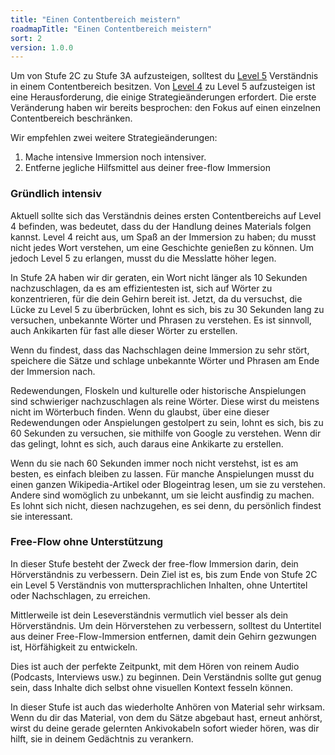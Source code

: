 ```yaml
---
title: "Einen Contentbereich meistern"
roadmapTitle: "Einen Contentbereich meistern"
sort: 2
version: 1.0.0
---
```


Um von Stufe 2C zu Stufe 3A aufzusteigen, solltest du [Level 5][level-5] Verständnis in einem Contentbereich besitzen. Von [Level 4][level-4] zu Level 5 aufzusteigen ist eine Herausforderung, die einige Strategieänderungen erfordert. Die erste Veränderung haben wir bereits besprochen: den Fokus auf einen einzelnen Contentbereich beschränken.

Wir empfehlen zwei weitere Strategieänderungen:
1. Mache intensive Immersion noch intensiver.
1. Entferne jegliche Hilfsmittel aus deiner free-flow Immersion

### Gründlich intensiv
Aktuell sollte sich das Verständnis deines ersten Contentbereichs auf Level 4 befinden, was bedeutet, dass du der Handlung deines Materials folgen kannst. Level 4 reicht aus, um Spaß an der Immersion zu haben; du musst nicht jedes Wort verstehen, um eine Geschichte genießen zu können. Um jedoch Level 5 zu erlangen, musst du die Messlatte höher legen.

In Stufe 2A haben wir dir geraten, ein Wort nicht länger als 10 Sekunden nachzuschlagen, da es am effizientesten ist, sich auf Wörter zu konzentrieren, für die dein Gehirn bereit ist. Jetzt, da du versuchst, die Lücke zu Level 5 zu überbrücken, lohnt es sich, bis zu 30 Sekunden lang zu versuchen, unbekannte Wörter und Phrasen zu verstehen. Es ist sinnvoll, auch Ankikarten für fast alle dieser Wörter zu erstellen.

Wenn du findest, dass das Nachschlagen deine Immersion zu sehr stört, speichere die Sätze und schlage unbekannte Wörter und Phrasen am Ende der Immersion nach.

Redewendungen, Floskeln und kulturelle oder historische Anspielungen sind schwieriger nachzuschlagen als reine Wörter. Diese wirst du meistens nicht im Wörterbuch finden. Wenn du glaubst, über eine dieser Redewendungen oder Anspielungen gestolpert zu sein, lohnt es sich, bis zu 60 Sekunden zu versuchen, sie mithilfe von Google zu verstehen. Wenn dir das gelingt, lohnt es sich, auch daraus eine Ankikarte zu erstellen.

Wenn du sie nach 60 Sekunden immer noch nicht verstehst, ist es am besten, es einfach bleiben zu lassen. Für manche Anspielungen musst du einen ganzen Wikipedia-Artikel oder Blogeintrag lesen, um sie zu verstehen. Andere sind womöglich zu unbekannt, um sie leicht ausfindig zu machen. Es lohnt sich nicht, diesen nachzugehen, es sei denn, du persönlich findest sie interessant.

### Free-Flow ohne Unterstützung
In dieser Stufe besteht der Zweck der free-flow Immersion darin, dein Hörverständnis zu verbessern. Dein Ziel ist es, bis zum Ende von Stufe 2C ein Level 5 Verständnis von muttersprachlichen Inhalten, ohne Untertitel oder Nachschlagen, zu erreichen.

Mittlerweile ist dein Leseverständnis vermutlich viel besser als dein Hörverständnis. Um dein Hörverstehen zu verbessern, solltest du Untertitel aus deiner Free-Flow-Immersion entfernen, damit dein Gehirn gezwungen ist, Hörfähigkeit zu entwickeln.

Dies ist auch der perfekte Zeitpunkt, mit dem Hören von reinem Audio (Podcasts, Interviews usw.) zu beginnen. Dein Verständnis sollte gut genug sein, dass Inhalte dich selbst ohne visuellen Kontext fesseln können.

In dieser Stufe ist auch das wiederholte Anhören von Material sehr wirksam. Wenn du dir das Material, von dem du Sätze abgebaut hast, erneut anhörst, wirst du deine gerade gelernten Ankivokabeln sofort wieder hören, was dir hilft, sie in deinem Gedächtnis zu verankern.

[level-4]: /simplified/stage-2/a/measure-comprehension#Level-4-Story
[level-5]: /simplified/stage-2/a/measure-comprehension#Level-5-Comfortable
